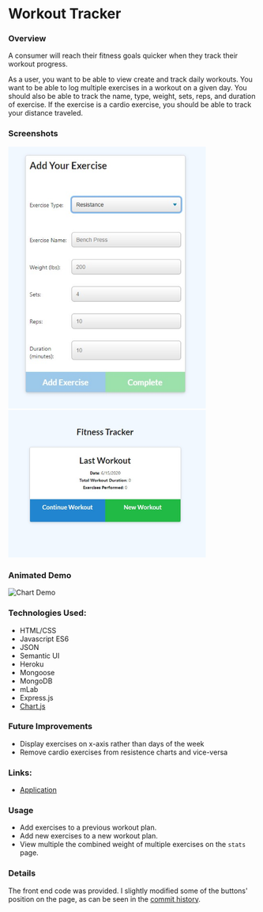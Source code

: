 # Workout Tracker

### Overview
A consumer will reach their fitness goals quicker when they track their workout progress.

As a user, you want to be able to view create and track daily workouts. You want to be able to log multiple exercises in a workout on a given day. You should also be able to track the name, type, weight, sets, reps, and duration of exercise. If the exercise is a cardio exercise, you should be able to track your distance traveled.

### Screenshots
<img src="public/img/scsh2.jpg?raw=true" alt="Add Exercise screenshot" width="400"> <img src="public/img/scsh1.jpg?raw=true" alt="Last Workout screenshot" width="400"> 

### Animated Demo
![Chart Demo](demo.gif?raw=true "Chart Demo")

### Technologies Used:
* HTML/CSS
* Javascript ES6
* JSON
* Semantic UI
* Heroku
* Mongoose
* MongoDB
* mLab
* Express.js
* [Chart.js](https://www.chartjs.org/)

### Future Improvements
* Display exercises on x-axis rather than days of the week
* Remove cardio exercises from resistence charts and vice-versa

### Links:
* [Application](https://stormy-gorge-38643.herokuapp.com/)

### Usage

* Add exercises to a previous workout plan.
* Add new exercises to a new workout plan.
* View multiple the combined weight of multiple exercises on the ```stats``` page.

### Details

The front end code was provided. I slightly modified some of the buttons' position on the page, as can be seen in the [commit history](https://github.com/Jack-Aaron/Workout-Tracker/commit/ad0c12e1f4c47324af68c3635476e63a58af0703/).
